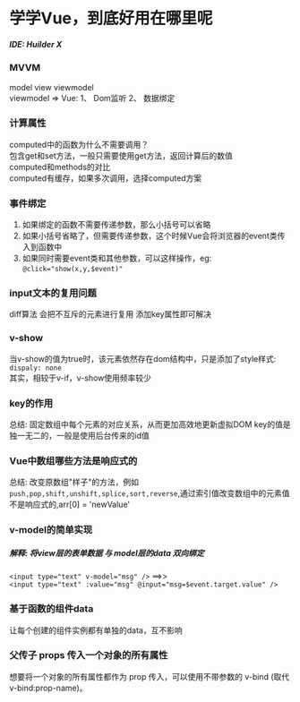 # 学学Vue，到底好用在哪里呢
##### IDE: Huilder X 
### MVVM
model view viewmodel  
viewmodel =>  Vue: 1、 Dom监听  2、 数据绑定

### 计算属性
computed中的函数为什么不需要调用？  
	包含get和set方法，一般只需要使用get方法，返回计算后的数值  
computed和methods的对比  
	computed有缓存，如果多次调用，选择computed方案  
	
### 事件绑定
1. 如果绑定的函数不需要传递参数，那么小括号可以省略  
2. 如果小括号省略了，但需要传递参数，这个时候Vue会将浏览器的event类传入到函数中  
3. 如果同时需要event类和其他参数，可以这样操作，eg: `@click="show(x,y,$event)"`  

### input文本的复用问题
diff算法 会把不互斥的元素进行复用 添加key属性即可解决  

### v-show
当v-show的值为true时，该元素依然存在dom结构中，只是添加了style样式: `dispaly: none`  
其实，相较于v-if，v-show使用频率较少  

### key的作用
总结: 固定数组中每个元素的对应关系，从而更加高效地更新虚拟DOM
key的值是独一无二的，一般是使用后台传来的id值

### Vue中数组哪些方法是响应式的
总结: 改变原数组"样子"的方法，例如`push,pop,shift,unshift,splice,sort,reverse`,通过索引值改变数组中的元素值不是响应式的,arr[0] = 'newValue'  

### v-model的简单实现
##### 解释: 将view层的表单数据 与 model层的data 双向绑定
`<input type="text" v-model="msg" />`
	==>>	
`<input type="text" :value="msg" @input="msg=$event.target.value" />`

### 基于函数的组件data
让每个创建的组件实例都有单独的data，互不影响

### 父传子 props 传入一个对象的所有属性
想要将一个对象的所有属性都作为 prop 传入，可以使用不带参数的 v-bind (取代 v-bind:prop-name)。